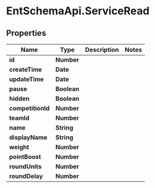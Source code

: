 # EntSchemaApi.ServiceRead

## Properties
Name | Type | Description | Notes
------------ | ------------- | ------------- | -------------
**id** | **Number** |  | 
**createTime** | **Date** |  | 
**updateTime** | **Date** |  | 
**pause** | **Boolean** |  | 
**hidden** | **Boolean** |  | 
**competitionId** | **Number** |  | 
**teamId** | **Number** |  | 
**name** | **String** |  | 
**displayName** | **String** |  | 
**weight** | **Number** |  | 
**pointBoost** | **Number** |  | 
**roundUnits** | **Number** |  | 
**roundDelay** | **Number** |  | 
